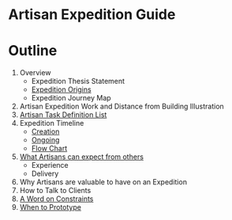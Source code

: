 # Artisan Expedition Guide

# Outline

1. Overview
    - Expedition Thesis Statement
    - [Expedition Origins](./Overview/ExpeditionOrigins.md)
    - Expedition Journey Map
2. Artisan Expedition Work and Distance from Building Illustration
3. [Artisan Task Definition List](./ArtisanTaskDefinitionList.md)
4. Expedition Timeline
    - [Creation](./Timeline/TimelineCreation.pdf)
    - [Ongoing](./Timeline/TimelineOngoing.pdf)
    - [Flow Chart](./Timeline/TimelineFlowChart.pdf)
5. [What Artisans can expect from others](./OthersInRelationToArtisans.md)
    - Experience
    - Delivery
6. Why Artisans are valuable to have on an Expedition
7. How to Talk to Clients
8. [A Word on Constraints](./AWordOnConstraints.md)
9. [When to Prototype](./WhenToPrototype.md)